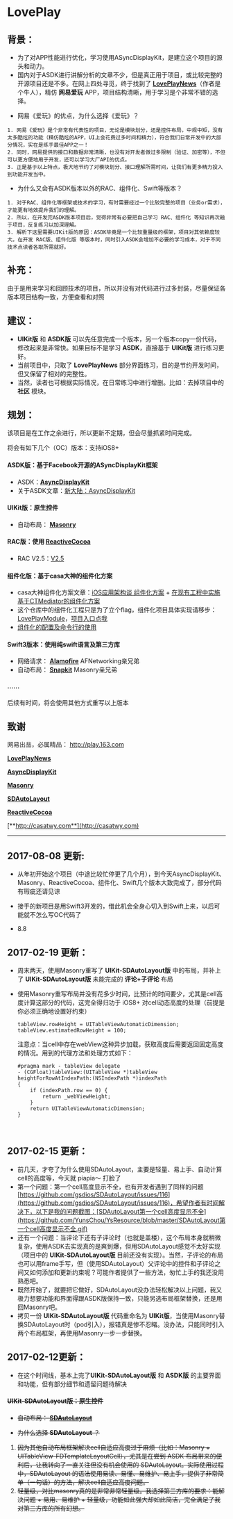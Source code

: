 # LovePlay
## 背景：

- 为了对APP性能进行优化，学习使用ASyncDisplayKit，是建立这个项目的源头和动力。
- 国内对于ASDK进行讲解分析的文章不少，但是真正用于项目，或比较完整的开源项目还是不多。在网上四处寻觅，终于找到了 [**LovePlayNews**](https://github.com/12207480/LovePlayNews)（作者是个牛人），精仿 **网易爱玩** APP，项目结构清晰，用于学习是个非常不错的选择。

* 网易《爱玩》的优点，为什么选择《爱玩》？

```
1. 网易《爱玩》是个非常有代表性的项目，无论是模块划分，还是控件布局，中规中矩，没有太多酷炫的功能（精仿酷炫的APP，UI上会花费过多时间和精力），符合我们日常开发中的大部分情况，实在是练手最佳APP之一！
2. 同时，网易提供的接口和数据非常清晰，也没有对开发者做过多限制（验证、加密等），不但可以更方便地用于开发，还可以学习大厂API的优点。
3. 正是基于以上特点，极大地节约了对模块划分、接口理解所需时间，让我们有更多精力投入到功能开发当中。
```

* 为什么又会有ASDK版本以外的RAC、组件化、Swift等版本？

```
1. 对于RAC、组件化等框架或技术的学习，有时需要经过一个比较完整的项目（业务or需求），才能更有地效提升我们的理解。
2. 所以，在开发完ASDK版本项目后，觉得非常有必要把自己学习 RAC、组件化 等知识再次融于项目，反复练习以加深理解。
3. 解析下这里需要UIKit版的原因：ASDK毕竟是一个比较重量级的框架，项目对其依赖度较大。在开发 RAC版、组件化版 等版本时，同时引入ASDK会增加不必要的学习成本，对于不同技术点读者各取所需就好。
```

## 补充：

由于是用来学习和回顾技术的项目，所以并没有对代码进行过多封装，尽量保证各版本项目结构一致，方便查看和对照

## 建议：

- **UIKit版** 和 **ASDK版** 可以先任意完成一个版本，另一个版本copy一份代码，修改起来是非常快。如果目标不是学习 **ASDK**，直接基于 **UIKit版** 进行练习更好。
- 当前项目中，只取了 **LovePlayNews** 部分界面练习，目的是节约开发时间，但又保留了相对的完整性。
- 当然，读者也可根据实际情况，在日常练习中进行增删。比如：去掉项目中的 **社区** 模块。

## 规划：

该项目是在工作之余进行，所以更新不定期，但会尽量抓紧时间完成。

将会有如下几个（OC）版本：支持iOS8+

#### ASDK版：基于Facebook开源的ASyncDisplayKit框架

- ASDK：[**AsyncDisplayKit**](https://github.com/facebook/AsyncDisplayKit)
- 关于ASDK文章：[新大陆：AsyncDisplayKit](https://segmentfault.com/a/1190000007991853)

#### UIKit版：原生控件

- 自动布局： [**Masonry**](https://github.com/SnapKit/Masonry/issues)

#### RAC版：使用 [**ReactiveCocoa**](https://github.com/ReactiveCocoa/ReactiveCocoa)

- RAC V2.5：[V2.5](https://github.com/ReactiveCocoa/ReactiveCocoa/releases/tag/v2.5)

#### 组件化版：基于casa大神的组件化方案

- casa大神组件化方案文章：[iOS应用架构谈 组件化方案](http://casatwy.com/iOS-Modulization.html) + [在现有工程中实施基于CTMediator的组件化方案](http://casatwy.com/modulization_in_action.html)
- 这个仓库中的组件化工程只是为了立个flag，组件化项目具体实现请移步：[LovePlayModule](https://github.com/LovePlayModule)，[项目入口点我](https://github.com/LovePlayModule/LovePlay)
- [组件化的配置及命令行的使用](http://yunschou.github.io/2017/08/mediator-learn-2/)

#### Swift3版本：使用纯swift语言及第三方库

* 网络请求： [**Alamofire**](https://github.com/Alamofire/Alamofire) AFNetworking亲兄弟
* 自动布局： [**Snapkit**](https://github.com/SnapKit/SnapKit) Masonry亲兄弟

#### …...

后续有时间，将会使用其他方式重写以上版本

## 致谢

网易出品，必属精品： http://play.163.com

[**LovePlayNews**](https://github.com/12207480/LovePlayNews) 

[**AsyncDisplayKit**](https://github.com/facebook/AsyncDisplayKit)

[**Masonry**](https://github.com/SnapKit/Masonry/issues)

[**SDAutoLayout**](https://github.com/gsdios/SDAutoLayout)

[**ReactiveCocoa**](https://github.com/ReactiveCocoa/ReactiveCocoa)

[**http://casatwy.com**](http://casatwy.com)

---

## 2017-08-08 更新:

* 从年初开始这个项目（中途比较忙停更了几个月），到今天AsyncDisplayKit、Masonry、ReactiveCocoa、组件化、Swift几个版本大致完成了，部分代码有瑕疵还请见谅

* 接手的新项目是用Swift3开发的，借此机会全身心切入到Swift上来，以后可能就不怎么写OC代码了

* 8.8


## 2017-02-19 更新：

* 周末两天，使用Masonry重写了 **UIKit-SDAutoLayout版** 中的布局，并补上了 **UIKit-SDAutoLayout版** 未能完成的 **评论+子评论** 布局

* 使用Masonry重写布局并没有花多少时间，比预计的时间要少，尤其是cell高度计算这部分的代码，这完全得归功于 iOS8+ 对cell动态高度的处理（前提是你必须正确地设置好约束）

  ```
  tableView.rowHeight = UITableViewAutomaticDimension;
  tableView.estimatedRowHeight = 100;
  ```

  注意点：当cell中存在webView这种异步加载，获取高度后需要返回固定高度的情况。用到的代理方法和处理方式如下：

  ```
  #pragma mark - tableView delegate
  - (CGFloat)tableView:(UITableView *)tableView heightForRowAtIndexPath:(NSIndexPath *)indexPath
  {
      if (indexPath.row == 0) {
          return _webViewHeight;
      }
      return UITableViewAutomaticDimension;
  }
  ```

  ​

## 2017-02-15 更新：

* 前几天，才夸了为什么使用SDAutoLayout，主要是轻量、易上手、自动计算cell的高度等，今天就 piapia～ 打脸了
* 第一个问题：第一个cell高度显示不全，也有开发者遇到了同样的问题[https://github.com/gsdios/SDAutoLayout/issues/116](https://github.com/gsdios/SDAutoLayout/issues/116)，希望作者有时间解决下，以下是我的问题截图：[SDAutoLayout第一个cell高度显示不全](https://github.com/YunsChou/YsResource/blob/master/SDAutoLayout第一个cell高度显示不全.gif)
* 还有一个问题：当评论下还有子评论时（也就是盖楼），这个布局本身就稍微复杂，使用ASDK去实现真的是爽到爆，但用SDAutoLayout感觉不太好实现（项目中的 **UIKit-SDAutoLayout版** 目前还没有实现）。当然，子评论的布局也可以用frame手写，但（使用SDAutoLayout）父评论中的控件和子评论之间又如何添加和更新约束呢？可能作者提供了一些方法，匆忙上手的我还没用熟悉吧。
* 既然开始了，就要把它做好，SDAutoLayout没办法轻松解决以上问题，我又极力想要功能和界面得跟ASDK版保持一致，只能另选布局框架替换，还是用回Masonry吧。
* 拷贝一份 **UIKit-SDAutoLayout版** 代码重命名为 **UIKit版**，当使用Masonry替换SDAutoLayout时（pod引入），报错真是惨不忍睹。没办法，只能同时引入两个布局框架，再使用Masonry一步一步替换。




## 2017-02-12更新：

* 在这个时间线，基本上完了**UIKit-SDAutoLayout版** 和 **ASDK版** 的主要界面和功能，但有部分细节和遗留问题待解决

#### ~~UIKit-SDAutoLayout版：原生控件~~

- ~~自动布局： [**SDAutoLayout**](https://github.com/gsdios/SDAutoLayout)~~


- ~~为什么选择 **SDAutoLayout** ？~~

1. ~~因为其他自动布局框架解决cell自适应高度过于麻烦（比如：Masonry + UITableView-FDTemplateLayoutCell），尤其是在尝到 ASDK 布局带来的便利后，让我转向了一直关注但没有机会使用的 SDAutoLayout。实际使用过程中，SDAutoLayout 的语法使用易读、易懂、易维护、易上手，提供了非常简单（一句话）的方法，解决cell自适应高度问题。~~
2. ~~轻量级，对比masonry真的是非常非常轻量级。我选择第三方库的要求：能解决问题 + 易用、易维护 + 轻量级，功能如此强大却如此简洁，完全满足了我对第三方库的所有幻想。~~
